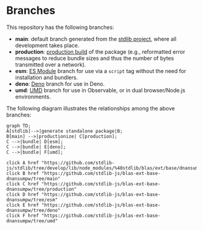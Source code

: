 <!--

@license Apache-2.0

Copyright (c) 2022 The Stdlib Authors.

Licensed under the Apache License, Version 2.0 (the "License");
you may not use this file except in compliance with the License.
You may obtain a copy of the License at

    http://www.apache.org/licenses/LICENSE-2.0

Unless required by applicable law or agreed to in writing, software
distributed under the License is distributed on an "AS IS" BASIS,
WITHOUT WARRANTIES OR CONDITIONS OF ANY KIND, either express or implied.
See the License for the specific language governing permissions and
limitations under the License.

-->

# Branches

This repository has the following branches:

-   **main**: default branch generated from the [stdlib project][stdlib-url], where all development takes place.
-   **production**: [production build][production-url] of the package (e.g., reformatted error messages to reduce bundle sizes and thus the number of bytes transmitted over a network).
-   **esm**: [ES Module][esm-url] branch for use via a `script` tag without the need for installation and bundlers.
-   **deno**: [Deno][deno-url] branch for use in Deno.
-   **umd**: [UMD][umd-url] branch for use in Observable, or in dual browser/Node.js environments.

The following diagram illustrates the relationships among the above branches:

```mermaid
graph TD;
A[stdlib]-->|generate standalone package|B;
B[main] -->|productionize| C[production];
C -->|bundle| D[esm];
C -->|bundle| E[deno];
C -->|bundle| F[umd];

click A href "https://github.com/stdlib-js/stdlib/tree/develop/lib/node_modules/%40stdlib/blas/ext/base/dnansumpw"
click B href "https://github.com/stdlib-js/blas-ext-base-dnansumpw/tree/main"
click C href "https://github.com/stdlib-js/blas-ext-base-dnansumpw/tree/production"
click D href "https://github.com/stdlib-js/blas-ext-base-dnansumpw/tree/esm"
click E href "https://github.com/stdlib-js/blas-ext-base-dnansumpw/tree/deno"
click F href "https://github.com/stdlib-js/blas-ext-base-dnansumpw/tree/umd"
```

[stdlib-url]: https://github.com/stdlib-js/stdlib/tree/develop/lib/node_modules/%40stdlib/blas/ext/base/dnansumpw
[production-url]: https://github.com/stdlib-js/blas-ext-base-dnansumpw/tree/production
[deno-url]: https://github.com/stdlib-js/blas-ext-base-dnansumpw/tree/deno
[umd-url]: https://github.com/stdlib-js/blas-ext-base-dnansumpw/tree/umd
[esm-url]: https://github.com/stdlib-js/blas-ext-base-dnansumpw/tree/esm